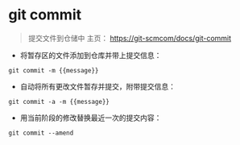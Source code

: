 # git commit

> 提交文件到仓储中
> 主页： <https://git-scmcom/docs/git-commit>

- 将暂存区的文件添加到仓库并带上提交信息：

`git commit -m {{message}}`

- 自动将所有更改文件暂存并提交，附带提交信息：

`git commit -a -m {{message}}`

- 用当前阶段的修改替换最近一次的提交内容：

`git commit --amend`

[#]: contributors: ([李峰]，[Johnny.Li])